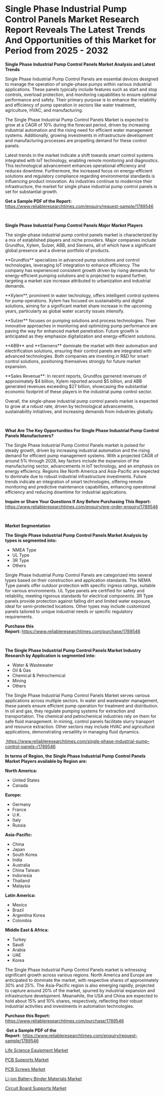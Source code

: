 <p><h1>Single Phase Industrial Pump Control Panels Market Research Report Reveals The Latest Trends And Opportunities of this Market for Period from 2025 - 2032</h1></p><p><strong>Single Phase Industrial Pump Control Panels Market Analysis and Latest Trends</strong></p>
<p><p>Single Phase Industrial Pump Control Panels are essential devices designed to manage the operation of single-phase pumps within various industrial applications. These panels typically include features such as start and stop controls, overload protection, and monitoring capabilities to ensure optimal performance and safety. Their primary purpose is to enhance the reliability and efficiency of pump operation in sectors like water treatment, agriculture, HVAC, and manufacturing.</p><p>The Single Phase Industrial Pump Control Panels Market is expected to grow at a CAGR of 10% during the forecast period, driven by increasing industrial automation and the rising need for efficient water management systems. Additionally, growing investments in infrastructure development and manufacturing processes are propelling demand for these control panels. </p><p>Latest trends in the market indicate a shift towards smart control systems integrated with IoT technology, enabling remote monitoring and diagnostics. This technological advancement enhances operational efficiency and reduces downtime. Furthermore, the increased focus on energy-efficient solutions and regulatory compliance regarding environmental standards is influencing product innovation. As industries continue to modernize their infrastructure, the market for single phase industrial pump control panels is set for substantial growth.</p></p>
<p><strong>Get a Sample PDF of the Report:&nbsp;</strong> <a href="https://www.reliableresearchtimes.com/enquiry/request-sample/1789546?utm_campaign=2771&utm_medium=2&utm_source=Github&utm_content=ia&utm_term=25032025&utm_id=single-phase-industrial-pump-control-panels">https://www.reliableresearchtimes.com/enquiry/request-sample/1789546</a></p>
<p>&nbsp;</p>
<p><strong>Single Phase Industrial Pump Control Panels Major Market Players</strong></p>
<p><p>The single-phase industrial pump control panels market is characterized by a mix of established players and niche providers. Major companies include Grundfos, Xylem, Sulzer, ABB, and Siemens, all of which have a significant global presence and a diverse portfolio of products.</p><p>**Grundfos** specializes in advanced pump solutions and control technologies, leveraging IoT integration to enhance efficiency. The company has experienced consistent growth driven by rising demands for energy-efficient pumping solutions and is projected to expand further, targeting a market size increase attributed to urbanization and industrial demands.</p><p>**Xylem**, prominent in water technology, offers intelligent control systems for pump operations. Xylem has focused on sustainability and digital solutions, aiming for a significant market share increase in the upcoming years, particularly as global water scarcity issues intensify.</p><p>**Sulzer** focuses on pumping solutions and process technologies. Their innovative approaches in monitoring and optimizing pump performance are paving the way for enhanced market penetration. Future growth is anticipated as they emphasize digitalization and energy-efficient solutions.</p><p>**ABB** and **Siemens** dominate the market with their automation and electrification solutions, ensuring their control panels are integrated with advanced technologies. Both companies are investing in R&D for smart control solutions, positioning themselves strongly for future market expansion.</p><p>**Sales Revenue**: In recent reports, Grundfos garnered revenues of approximately $4 billion, Xylem reported around $5 billion, and ABB generated revenues exceeding $27 billion, showcasing the substantial economic footprint of these players in the industrial pump control sector.</p><p>Overall, the single-phase industrial pump control panels market is expected to grow at a robust rate, driven by technological advancements, sustainability initiatives, and increasing demands from industries globally.</p></p>
<p>&nbsp;</p>
<p><strong>What Are The Key Opportunities For Single Phase Industrial Pump Control Panels Manufacturers?</strong></p>
<p><p>The Single Phase Industrial Pump Control Panels market is poised for steady growth, driven by increasing industrial automation and the rising demand for efficient pump management systems. With a projected CAGR of around 5% through 2028, key factors include the expansion of the manufacturing sector, advancements in IoT technology, and an emphasis on energy efficiency. Regions like North America and Asia-Pacific are expected to dominate due to robust industrial infrastructure investments. Future trends indicate an integration of smart technologies, offering remote monitoring and predictive maintenance capabilities, enhancing operational efficiency and reducing downtime for industrial applications.</p></p>
<p><strong>Inquire or Share Your Questions If Any Before Purchasing This Report:</strong> <a href="https://www.reliableresearchtimes.com/enquiry/pre-order-enquiry/1789546?utm_campaign=2771&utm_medium=2&utm_source=Github&utm_content=ia&utm_term=25032025&utm_id=single-phase-industrial-pump-control-panels">https://www.reliableresearchtimes.com/enquiry/pre-order-enquiry/1789546</a></p>
<p>&nbsp;</p>
<p><strong>Market Segmentation</strong></p>
<p><strong>The Single Phase Industrial Pump Control Panels Market Analysis by types is segmented into:</strong></p>
<p><ul><li>NMEA Type</li><li>UL Type</li><li>3R Type</li><li>Others</li></ul></p>
<p><p>Single Phase Industrial Pump Control Panels are categorized into several types based on their construction and application standards. The NEMA Type panels offer outdoor protection with specific ingress ratings, suitable for various environments. UL Type panels are certified for safety and reliability, meeting rigorous standards for electrical components. 3R Type panels provide protection against falling dirt and limited water exposure, ideal for semi-protected locations. Other types may include customized panels tailored to unique industrial needs or specific regulatory requirements.</p></p>
<p><strong>Purchase this Report:&nbsp;</strong><a href="https://www.reliableresearchtimes.com/purchase/1789546?utm_campaign=2771&utm_medium=2&utm_source=Github&utm_content=ia&utm_term=25032025&utm_id=single-phase-industrial-pump-control-panels">https://www.reliableresearchtimes.com/purchase/1789546</a></p>
<p>&nbsp;</p>
<p><strong>The Single Phase Industrial Pump Control Panels Market Industry Research by Application is segmented into:</strong></p>
<p><ul><li>Water & Wastewater</li><li>Oil & Gas</li><li>Chemical & Petrochemical</li><li>Mining</li><li>Others</li></ul></p>
<p><p>The Single Phase Industrial Pump Control Panels Market serves various applications across multiple sectors. In water and wastewater management, these panels ensure efficient pump operation for treatment and distribution. In oil and gas, they regulate pumping systems for extraction and transportation. The chemical and petrochemical industries rely on them for safe fluid management. In mining, control panels facilitate slurry transport and resource extraction. Other sectors may include HVAC and agricultural applications, demonstrating versatility in managing fluid dynamics.</p></p>
<p><a href="https://www.reliableresearchtimes.com/single-phase-industrial-pump-control-panels-r1789546?utm_campaign=2771&utm_medium=2&utm_source=Github&utm_content=ia&utm_term=25032025&utm_id=single-phase-industrial-pump-control-panels">&nbsp;https://www.reliableresearchtimes.com/single-phase-industrial-pump-control-panels-r1789546</a></p>
<p><strong>In terms of Region, the Single Phase Industrial Pump Control Panels Market Players available by Region are:</strong></p>
<p>
    <p> <strong> North America: </strong>
        <ul>
            <li>United States</li>
            <li>Canada</li>
        </ul>
        </p> 
    <p> <strong> Europe: </strong>
        <ul>
            <li>Germany</li>
            <li>France</li>
            <li>U.K.</li>
            <li>Italy</li>
            <li>Russia</li>
        </ul>
        </p> 
    <p> <strong> Asia-Pacific: </strong>
        <ul>
            <li>China</li>
            <li>Japan</li>
            <li>South Korea</li>
            <li>India</li>
            <li>Australia</li>
            <li>China Taiwan</li>
            <li>Indonesia</li>
            <li>Thailand</li>
            <li>Malaysia</li>
        </ul>
        </p> 
    <p> <strong> Latin America: </strong>
        <ul>
            <li>Mexico</li>
            <li>Brazil</li>
            <li>Argentina Korea</li>
            <li>Colombia</li>
        </ul>
        </p> 
    <p> <strong> Middle East & Africa: </strong>
        <ul>
            <li>Turkey</li>
            <li>Saudi</li>
            <li>Arabia</li>
            <li>UAE</li>
            <li>Korea</li>
        </ul>
    </p>
    </p>
<p><p>The Single Phase Industrial Pump Control Panels market is witnessing significant growth across various regions. North America and Europe are anticipated to dominate the market, with respective shares of approximately 30% and 25%. The Asia-Pacific region is also emerging rapidly, projected to capture around 20% of the market, spurred by industrial expansion and infrastructure development. Meanwhile, the USA and China are expected to hold about 15% and 10% shares, respectively, reflecting their robust industrial activities and investments in automation technologies.</p></p>
<p><strong>Purchase this Report: </strong><a href="https://www.reliableresearchtimes.com/purchase/1789546?utm_campaign=2771&utm_medium=2&utm_source=Github&utm_content=ia&utm_term=25032025&utm_id=single-phase-industrial-pump-control-panels">https://www.reliableresearchtimes.com/purchase/1789546</a></p>
<p>&nbsp;<strong>Get a Sample PDF of the Report:&nbsp;&nbsp;</strong><a href="https://www.reliableresearchtimes.com/enquiry/request-sample/1789546?utm_campaign=2771&utm_medium=2&utm_source=Github&utm_content=ia&utm_term=25032025&utm_id=single-phase-industrial-pump-control-panels">https://www.reliableresearchtimes.com/enquiry/request-sample/1789546</a></p>
<p><strong></strong></p>
<p><p><a href="https://www.linkedin.com/pulse/future-life-science-equipment-market-trend-analysis-forecasted-4gh7c?utm_campaign=2771&utm_medium=2&utm_source=Github&utm_content=ia&utm_term=25032025&utm_id=single-phase-industrial-pump-control-panels">Life Science Equipment Market</a></p><p><a href="https://www.linkedin.com/pulse/pcb-supports-market-analysis-industry-trends-cagr-77-growth-nmzfc?utm_campaign=2771&utm_medium=2&utm_source=Github&utm_content=ia&utm_term=25032025&utm_id=single-phase-industrial-pump-control-panels">PCB Supports Market</a></p><p><a href="https://www.linkedin.com/pulse/understanding-pcb-screws-market-competitor-analysis-cagr-hzvac?utm_campaign=2771&utm_medium=2&utm_source=Github&utm_content=ia&utm_term=25032025&utm_id=single-phase-industrial-pump-control-panels">PCB Screws Market</a></p><p><a href="https://github.com/abuugjetaj/Market-Research-Report-List-1/blob/main/li-ion-battery-binder-materials-market.md?utm_campaign=2771&utm_medium=2&utm_source=Github&utm_content=ia&utm_term=25032025&utm_id=single-phase-industrial-pump-control-panels">Li-ion Battery Binder Materials Market</a></p><p><a href="https://www.linkedin.com/pulse/circuit-board-supports-market-expected-grow-impressive-psqic?utm_campaign=2771&utm_medium=2&utm_source=Github&utm_content=ia&utm_term=25032025&utm_id=single-phase-industrial-pump-control-panels">Circuit Board Supports Market</a></p></p>